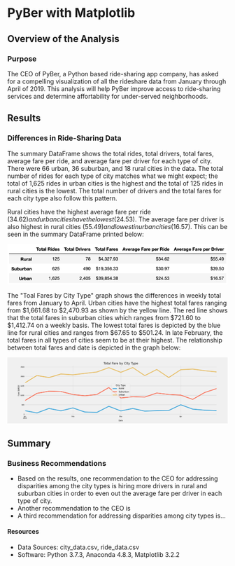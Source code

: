 # PyBer with Matplotlib

## Overview of the Analysis
### Purpose
The CEO of PyBer, a Python based ride-sharing app company, has asked for a compelling visualization of all the rideshare data from January through April of 2019. This analysis will help PyBer improve access to ride-sharing services and determine affortability for under-served neighborhoods.

## Results
### Differences in Ride-Sharing Data
The summary DataFrame shows the total rides, total drivers, total fares, average fare per ride, and average fare per driver for each type of city. There were 66 urban, 36 suburban, and 18 rural cities in the data. The total number of rides for each type of city matches what we might expect; the total of 1,625 rides in urban cities is the highest and the total of 125 rides in rural cities is the lowest. The total number of drivers and the total fares for each city type also follow this pattern. 

Rural cities have the highest average fare per ride ($34.62) and urban cities have the lowest ($24.53). The average fare per driver is also highest in rural cities ($55.49) and lowest in urban cities ($16.57). This can be seen in the summary DataFrame printed below:

<img src='https://github.com/npantfoerder/PyBer-analysis/blob/master/analysis/PyBer_summary_df.png'>

The "Toal Fares by City Type" graph shows the differences in weekly total fares from January to April. Urban cities have the highest total fares ranging from $1,661.68 to $2,470.93 as shown by the yellow line. The red line shows that the total fares in suburban cities which ranges from $721.60 to $1,412.74 on a weekly basis. The lowest total fares is depicted by the blue line for rural cities and ranges from $67.65 to $501.24. In late February, the total fares in all types of cities seem to be at their highest. The relationship between total fares and date is depicted in the graph below:

<img src='https://github.com/npantfoerder/PyBer-analysis/blob/master/analysis/PyBer_fare_summary.png'>

## Summary
### Business Recommendations
- Based on the results, one recommendation to the CEO for addressing disparities among the city types is hiring more drivers in rural and suburban cities in order to even out the average fare per driver in each type of city.
- Another recommendation to the CEO is 
- A third recommendation for addressing disparities among city types is...

#### Resources
- Data Sources: city_data.csv, ride_data.csv
- Software: Python 3.7.3, Anaconda 4.8.3, Matplotlib 3.2.2
